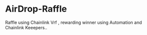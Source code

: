 # AirDrop-Raffle
Raffle using Chainlink Vrf , rewarding winner using Automation and Chainlink Keeepers..
